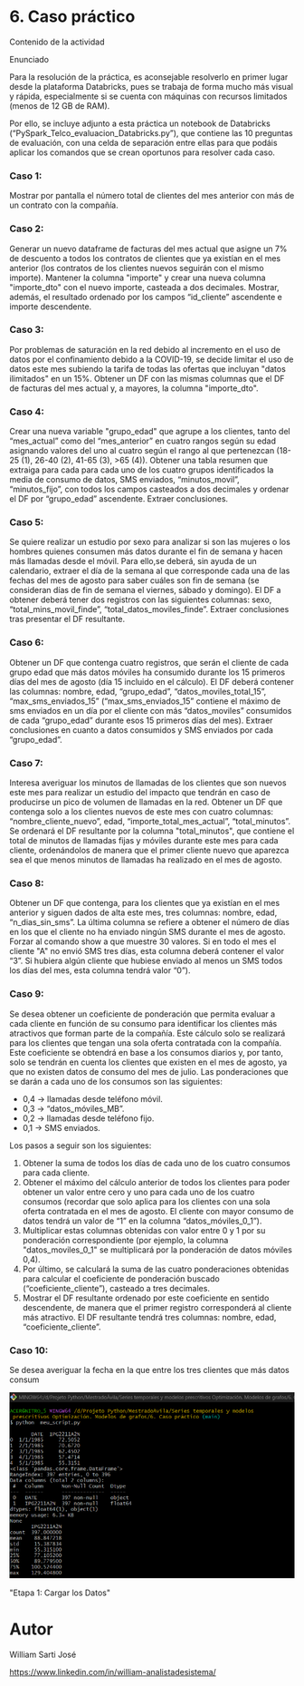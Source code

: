 # 6. Caso práctico

Contenido de la actividad

Enunciado



Para la resolución de la práctica, es aconsejable resolverlo en primer lugar desde la plataforma Databricks, pues se trabaja de forma mucho más visual y rápida, especialmente si se cuenta con máquinas con recursos limitados (menos de 12 GB de RAM).



Por ello, se incluye adjunto a esta práctica un notebook de Databricks (“PySpark_Telco_evaluacion_Databricks.py”), que contiene las 10 preguntas de evaluación, con una celda de separación entre ellas para que podáis aplicar los comandos que se crean oportunos para resolver cada caso.


### Caso 1:
Mostrar por pantalla el número total de clientes del mes anterior con más de un contrato con la compañía.

### Caso 2:
Generar un nuevo dataframe de facturas del mes actual que asigne un 7% de descuento a todos los contratos de clientes que ya existían en el mes anterior (los contratos de los clientes nuevos seguirán con el mismo importe). Mantener la columna "importe" y crear una nueva columna "importe_dto" con el nuevo importe, casteada a dos decimales. Mostrar, además, el resultado ordenado por los campos “id_cliente” ascendente e importe descendente.

### Caso 3:
Por problemas de saturación en la red debido al incremento en el uso de datos por el confinamiento debido a la COVID-19, se decide limitar el uso de datos este mes subiendo la tarifa de todas las ofertas que incluyan "datos ilimitados" en un 15%. Obtener un DF con las mismas columnas que el DF de facturas del mes actual y, a mayores, la columna "importe_dto".

### Caso 4:
Crear una nueva variable "grupo_edad" que agrupe a los clientes, tanto del “mes_actual” como del “mes_anterior” en cuatro rangos según su edad asignando valores del uno al cuatro según el rango al que pertenezcan (18-25 (1), 26-40 (2), 41-65 (3), >65 (4)). 
Obtener una tabla resumen que extraiga para cada para cada uno de los cuatro grupos identificados la media de consumo de datos, SMS enviados, “minutos_movil”, “minutos_fijo”, con todos los campos casteados a dos decimales y ordenar el DF por “grupo_edad” ascendente. Extraer conclusiones.

### Caso 5:
Se quiere realizar un estudio por sexo para analizar si son las mujeres o los hombres quienes consumen más datos durante el fin de semana y hacen más llamadas desde el móvil. Para ello,se deberá, sin ayuda de un calendario, extraer el día de la semana al que corresponde cada una de las fechas del mes de agosto para saber cuáles son fin de semana (se consideran días de fin de semana el viernes, sábado y domingo). 
El DF a obtener deberá tener dos registros con las siguientes columnas: sexo, “total_mins_movil_finde”, “total_datos_moviles_finde”. Extraer conclusiones tras presentar el DF resultante.

### Caso 6:
Obtener un DF que contenga cuatro registros, que serán el cliente de cada grupo edad que más datos móviles ha consumido durante los 15 primeros días del mes de agosto (día 15 incluido en el cálculo). 
El DF deberá contener las columnas: nombre, edad, “grupo_edad”, “datos_moviles_total_15”, “max_sms_enviados_15” (“max_sms_enviados_15” contiene el máximo de sms enviados en un día por el cliente con más “datos_moviles” consumidos de cada “grupo_edad” durante esos 15 primeros días del mes). Extraer conclusiones en cuanto a datos consumidos y SMS enviados por cada “grupo_edad”.

### Caso 7:
Interesa averiguar los minutos de llamadas de los clientes que son nuevos este mes para realizar un estudio del impacto que tendrán en caso de producirse un pico de volumen de llamadas en la red. 
Obtener un DF que contenga solo a los clientes nuevos de este mes con cuatro columnas: “nombre_cliente_nuevo”, edad, “importe_total_mes_actual”, “total_minutos”. 
Se ordenará el DF resultante por la columna "total_minutos", que contiene el total de minutos de llamadas fijas y móviles durante este mes para cada cliente, ordenándolos de manera que el primer cliente nuevo que aparezca sea el que menos minutos de llamadas ha realizado en el mes de agosto.

### Caso 8:
Obtener un DF que contenga, para los clientes que ya existían en el mes anterior y siguen dados de alta este mes, tres columnas: nombre, edad, “n_dias_sin_sms”. La última columna se refiere a obtener el número de días en los que el cliente no ha enviado ningún SMS durante el mes de agosto. Forzar al comando show a que muestre 30 valores. Si en todo el mes el cliente "A" no envió SMS tres días, esta columna deberá contener el valor “3”. Si hubiera algún cliente que hubiese enviado al menos un SMS todos los días del mes, esta columna tendrá valor “0”).

### Caso 9:
Se desea obtener un coeficiente de ponderación que permita evaluar a cada cliente en función de su consumo para identificar los clientes más atractivos que forman parte de la compañía. 
Este cálculo solo se realizará para los clientes que tengan una sola oferta contratada con la compañía.
Este coeficiente se obtendrá en base a los consumos diarios y, por tanto, solo se tendrán en cuenta los clientes que existen en el mes de agosto, ya que no existen datos de consumo del mes de julio. Las ponderaciones que se darán a cada uno de los consumos son las siguientes:
- 0,4 → llamadas desde teléfono móvil.
- 0,3 → “datos_móviles_MB”.
- 0,2 → llamadas desde teléfono fijo.
- 0,1 → SMS enviados.

Los pasos a seguir son los siguientes:
1. Obtener la suma de todos los días de cada uno de los cuatro consumos para cada cliente.
2. Obtener el máximo del cálculo anterior de todos los clientes para poder obtener un valor entre cero y uno para cada uno de los cuatro consumos (recordar que solo aplica para los clientes con una sola oferta contratada en el mes de agosto. El cliente con mayor consumo de datos tendrá un valor de “1” en la columna “datos_móviles_0_1”).
3. Multiplicar estas columnas obtenidas con valor entre 0 y 1 por su ponderación correspondiente (por ejemplo, la columna "datos_moviles_0_1" se multiplicará por la ponderación de datos móviles 0,4).
4. Por último, se calculará la suma de las cuatro ponderaciones obtenidas para calcular el coeficiente de ponderación buscado (“coeficiente_cliente”), casteado a tres decimales.
5. Mostrar el DF resultante ordenado por este coeficiente en sentido descendente, de manera que el primer registro corresponderá al cliente más atractivo. 
El DF resultante tendrá tres columnas: nombre, edad, “coeficiente_cliente”.

### Caso 10:
Se desea averiguar la fecha en la que entre los tres clientes que más datos consum

![Web 0](https://github.com/williamsartijose/MestradoAvila/blob/main/Series%20temporales%20y%20modelos%20prescritivos%20Optimizaci%C3%B3n.%20Modelos%20de%20grafos/6.%20Caso%20pr%C3%A1ctico/img/img2.png)

"Etapa 1: Cargar los Datos"

# Autor

William Sarti José

https://www.linkedin.com/in/william-analistadesistema/
